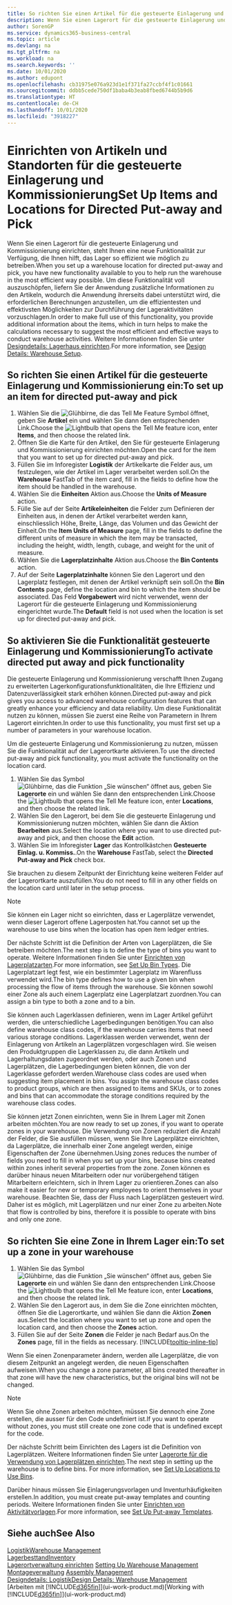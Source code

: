 ```yaml
---
title: So richten Sie einen Artikel für die gesteuerte Einlagerung und Kommissionierung ein | Microsoft Docs
description: Wenn Sie einen Lagerort für die gesteuerte Einlagerung und Kommissionierung einrichten, steht Ihnen eine neue Funktionalität zur Verfügung, die Ihnen hilft, das Lager so effizient wie möglich zu betreiben.
author: SorenGP
ms.service: dynamics365-business-central
ms.topic: article
ms.devlang: na
ms.tgt_pltfrm: na
ms.workload: na
ms.search.keywords: ''
ms.date: 10/01/2020
ms.author: edupont
ms.openlocfilehash: cb31975e076a923d1e1f371fa27ccbf4f1c01661
ms.sourcegitcommit: ddbb5cede750df1baba4b3eab8fbed6744b5b9d6
ms.translationtype: HT
ms.contentlocale: de-CH
ms.lasthandoff: 10/01/2020
ms.locfileid: "3918227"
---
```

# <a name="set-up-items-and-locations-for-directed-put-away-and-pick"></a><span data-ttu-id="7b8fa-103">Einrichten von Artikeln und Standorten für die gesteuerte Einlagerung und Kommissionierung</span><span class="sxs-lookup"><span data-stu-id="7b8fa-103">Set Up Items and Locations for Directed Put-away and Pick</span></span>
<span data-ttu-id="7b8fa-104">Wenn Sie einen Lagerort für die gesteuerte Einlagerung und Kommissionierung einrichten, steht Ihnen eine neue Funktionalität zur Verfügung, die Ihnen hilft, das Lager so effizient wie möglich zu betreiben.</span><span class="sxs-lookup"><span data-stu-id="7b8fa-104">When you set up a warehouse location for directed put-away and pick, you have new functionality available to you to help run the warehouse in the most efficient way possible.</span></span> <span data-ttu-id="7b8fa-105">Um diese Funktionalität voll auszuschöpfen, liefern Sie der Anwendung zusätzliche Informationen zu den Artikeln, wodurch die Anwendung ihrerseits dabei unterstützt wird, die erforderlichen Berechnungen anzustellen, um die effizientesten und effektivsten Möglichkeiten zur Durchführung der Lageraktivitäten vorzuschlagen.</span><span class="sxs-lookup"><span data-stu-id="7b8fa-105">In order to make full use of this functionality, you provide additional information about the items, which in turn helps to make the calculations necessary to suggest the most efficient and effective ways to conduct warehouse activities.</span></span> <span data-ttu-id="7b8fa-106">Weitere Informationen finden Sie unter [Designdetails: Lagerhaus einrichten](design-details-warehouse-setup.md).</span><span class="sxs-lookup"><span data-stu-id="7b8fa-106">For more information, see [Design Details: Warehouse Setup](design-details-warehouse-setup.md).</span></span>

## <a name="to-set-up-an-item-for-directed-put-away-and-pick"></a><span data-ttu-id="7b8fa-107">So richten Sie einen Artikel für die gesteuerte Einlagerung und Kommissionierung ein:</span><span class="sxs-lookup"><span data-stu-id="7b8fa-107">To set up an item for directed put-away and pick</span></span>  
1.  <span data-ttu-id="7b8fa-108">Wählen Sie die ![Glühbirne, die das Tell Me Feature](media/ui-search/search_small.png "Tell Me-Funktion") Symbol öffnet, geben Sie **Artikel** ein und wählen Sie dann den entsprechenden Link.</span><span class="sxs-lookup"><span data-stu-id="7b8fa-108">Choose the ![Lightbulb that opens the Tell Me feature](media/ui-search/search_small.png "Tell me what you want to do") icon, enter **Items**, and then choose the related link.</span></span>  
2.  <span data-ttu-id="7b8fa-109">Öffnen Sie die Karte für den Artikel, den Sie für gesteuerte Einlagerung und Kommissionierung einrichten möchten.</span><span class="sxs-lookup"><span data-stu-id="7b8fa-109">Open the card for the item that you want to set up for directed put-away and pick.</span></span>
3. <span data-ttu-id="7b8fa-110">Füllen Sie im Inforegister **Logistik** der Artikelkarte die Felder aus, um festzulegen, wie der Artikel im Lager verarbeitet werden soll.</span><span class="sxs-lookup"><span data-stu-id="7b8fa-110">On the **Warehouse** FastTab of the item card, fill in the fields to define how the item should be handled in the warehouse.</span></span>  
4.  <span data-ttu-id="7b8fa-111">Wählen Sie die **Einheiten** Aktion aus.</span><span class="sxs-lookup"><span data-stu-id="7b8fa-111">Choose the **Units of Measure** action.</span></span>
5. <span data-ttu-id="7b8fa-112">Fülle Sie auf der Seite **Artikeleinheiten** die Felder zum Definieren der Einheiten aus, in denen der Artikel verarbeitet werden kann, einschliesslich Höhe, Breite, Länge, das Volumen und das Gewicht der Einheit.</span><span class="sxs-lookup"><span data-stu-id="7b8fa-112">On the **Item Units of Measure** page, fill in the fields to define the different units of measure in which the item may be transacted, including the height, width, length, cubage, and weight for the unit of measure.</span></span>
6. <span data-ttu-id="7b8fa-113">Wählen Sie die **Lagerplatzinhalte** Aktion aus.</span><span class="sxs-lookup"><span data-stu-id="7b8fa-113">Choose the **Bin Contents** action.</span></span>
7. <span data-ttu-id="7b8fa-114">Auf der Seite **Lagerplatzinhalte** können Sie den Lagerort und den Lagerplatz festlegen, mit denen der Artikel verknüpft sein soll.</span><span class="sxs-lookup"><span data-stu-id="7b8fa-114">On the **Bin Contents** page, define the location and bin to which the item should be associated.</span></span> <span data-ttu-id="7b8fa-115">Das Feld **Vorgabewert** wird nicht verwendet, wenn der Lagerort für die gesteuerte Einlagerung und Kommissionierung eingerichtet wurde.</span><span class="sxs-lookup"><span data-stu-id="7b8fa-115">The **Default** field is not used when the location is set up for directed put-away and pick.</span></span>  

## <a name="to-activate-directed-put-away-and-pick-functionality"></a><span data-ttu-id="7b8fa-116">So aktivieren Sie die Funktionalität gesteuerte Einlagerung und Kommissionierung</span><span class="sxs-lookup"><span data-stu-id="7b8fa-116">To activate directed put away and pick functionality</span></span>  
<span data-ttu-id="7b8fa-117">Die gesteuerte Einlagerung und Kommissionierung verschafft Ihnen Zugang zu erweiterten Lagerkonfigurationsfunktionalitäten, die Ihre Effizienz und Datenzuverlässigkeit stark erhöhen können.</span><span class="sxs-lookup"><span data-stu-id="7b8fa-117">Directed put-away and pick gives you access to advanced warehouse configuration features that can greatly enhance your efficiency and data reliability.</span></span> <span data-ttu-id="7b8fa-118">Um diese Funktionalität nutzen zu können, müssen Sie zuerst eine Reihe von Parametern in Ihrem Lagerort einrichten.</span><span class="sxs-lookup"><span data-stu-id="7b8fa-118">In order to use this functionality, you must first set up a number of parameters in your warehouse location.</span></span>  

<span data-ttu-id="7b8fa-119">Um die gesteuerte Einlagerung und Kommissionierung zu nutzen, müssen Sie die Funktionalität auf der Lagerortkarte aktivieren.</span><span class="sxs-lookup"><span data-stu-id="7b8fa-119">To use the directed put-away and pick functionality, you must activate the functionality on the location card.</span></span>    
1.  <span data-ttu-id="7b8fa-120">Wählen Sie das Symbol ![Glühbirne, das die Funktion „Sie wünschen“ öffnet](media/ui-search/search_small.png "Tell Me-Funktion") aus, geben Sie **Lagerorte** ein und wählen Sie dann den entsprechenden Link.</span><span class="sxs-lookup"><span data-stu-id="7b8fa-120">Choose the ![Lightbulb that opens the Tell Me feature](media/ui-search/search_small.png "Tell me what you want to do") icon, enter **Locations**, and then choose the related link.</span></span>  
2.  <span data-ttu-id="7b8fa-121">Wählen Sie den Lagerort, bei dem Sie die gesteuerte Einlagerung und Kommissionierung nutzen möchten, wählen Sie dann die Aktion **Bearbeiten** aus.</span><span class="sxs-lookup"><span data-stu-id="7b8fa-121">Select the location where you want to use directed put-away and pick, and then choose the **Edit** action.</span></span>  
3.  <span data-ttu-id="7b8fa-122">Wählen Sie im Inforegister **Lager** das Kontrollkästchen **Gesteuerte Einlag. u. Kommiss.**.</span><span class="sxs-lookup"><span data-stu-id="7b8fa-122">On the **Warehouse** FastTab, select the **Directed Put-away and Pick** check box.</span></span>  

<span data-ttu-id="7b8fa-123">Sie brauchen zu diesem Zeitpunkt der Einrichtung keine weiteren Felder auf der Lagerortkarte auszufüllen.</span><span class="sxs-lookup"><span data-stu-id="7b8fa-123">You do not need to fill in any other fields on the location card until later in the setup process.</span></span>  

> [!NOTE]  
>  <span data-ttu-id="7b8fa-124">Sie können ein Lager nicht so einrichten, dass er Lagerplätze verwendet, wenn dieser Lagerort offene Lagerposten hat.</span><span class="sxs-lookup"><span data-stu-id="7b8fa-124">You cannot set up the warehouse to use bins when the location has open item ledger entries.</span></span>  

<span data-ttu-id="7b8fa-125">Der nächste Schritt ist die Definition der Arten von Lagerplätzen, die Sie betreiben möchten.</span><span class="sxs-lookup"><span data-stu-id="7b8fa-125">The next step is to define the type of bins you want to operate.</span></span> <span data-ttu-id="7b8fa-126">Weitere Informationen finden Sie unter [Einrichten von Lagerplatzarten](warehouse-how-to-set-up-bin-types.md).</span><span class="sxs-lookup"><span data-stu-id="7b8fa-126">For more information, see [Set Up Bin Types](warehouse-how-to-set-up-bin-types.md).</span></span> <span data-ttu-id="7b8fa-127">Die Lagerplatzart legt fest, wie ein bestimmter Lagerplatz im Warenfluss verwendet wird.</span><span class="sxs-lookup"><span data-stu-id="7b8fa-127">The bin type defines how to use a given bin when processing the flow of items through the warehouse.</span></span> <span data-ttu-id="7b8fa-128">Sie können sowohl einer Zone als auch einem Lagerplatz eine Lagerplatzart zuordnen.</span><span class="sxs-lookup"><span data-stu-id="7b8fa-128">You can assign a bin type to both a zone and to a bin.</span></span>  

<span data-ttu-id="7b8fa-129">Sie können auch Lagerklassen definieren, wenn im Lager Artikel geführt werden, die unterschiedliche Lagerbedingungen benötigen.</span><span class="sxs-lookup"><span data-stu-id="7b8fa-129">You can also define warehouse class codes, if the warehouse carries items that need various storage conditions.</span></span> <span data-ttu-id="7b8fa-130">Lagerklassen werden verwendet, wenn der Einlagerung von Artikeln an Lagerplätzen vorgeschlagen wird. Sie weisen den Produktgruppen die Lagerklassen zu, die dann Artikeln und Lagerhaltungsdaten zugeordnet werden, oder auch Zonen und Lagerplätzen, die Lagerbedingungen bieten können, die von der Lagerklasse gefordert werden.</span><span class="sxs-lookup"><span data-stu-id="7b8fa-130">Warehouse class codes are used when suggesting item placement in bins. You assign the warehouse class codes to product groups, which are then assigned to items and SKUs, or to zones and bins that can accommodate the storage conditions required by the warehouse class codes.</span></span>  

<span data-ttu-id="7b8fa-131">Sie können jetzt Zonen einrichten, wenn Sie in Ihrem Lager mit Zonen arbeiten möchten.</span><span class="sxs-lookup"><span data-stu-id="7b8fa-131">You are now ready to set up zones, if you want to operate zones in your warehouse.</span></span> <span data-ttu-id="7b8fa-132">Die Verwendung von Zonen reduziert die Anzahl der Felder, die Sie ausfüllen müssen, wenn Sie Ihre Lagerplätze einrichten, da Lagerplätze, die innerhalb einer Zone angelegt werden, einige Eigenschaften der Zone übernehmen.</span><span class="sxs-lookup"><span data-stu-id="7b8fa-132">Using zones reduces the number of fields you need to fill in when you set up your bins, because bins created within zones inherit several properties from the zone.</span></span> <span data-ttu-id="7b8fa-133">Zonen können es darüber hinaus neuen Mitarbeitern oder nur vorübergehend tätigen Mitarbeitern erleichtern, sich in Ihrem Lager zu orientieren.</span><span class="sxs-lookup"><span data-stu-id="7b8fa-133">Zones can also make it easier for new or temporary employees to orient themselves in your warehouse.</span></span> <span data-ttu-id="7b8fa-134">Beachten Sie, dass der Fluss nach Lagerplätzen gesteuert wird. Daher ist es möglich, mit Lagerplätzen und nur einer Zone zu arbeiten.</span><span class="sxs-lookup"><span data-stu-id="7b8fa-134">Note that flow is controlled by bins, therefore it is possible to operate with bins and only one zone.</span></span>  

## <a name="to-set-up-a-zone-in-your-warehouse"></a><span data-ttu-id="7b8fa-135">So richten Sie eine Zone in Ihrem Lager ein:</span><span class="sxs-lookup"><span data-stu-id="7b8fa-135">To set up a zone in your warehouse</span></span>  
1.  <span data-ttu-id="7b8fa-136">Wählen Sie das Symbol ![Glühbirne, das die Funktion „Sie wünschen“ öffnet](media/ui-search/search_small.png "Tell Me-Funktion") aus, geben Sie **Lagerorte** ein und wählen Sie dann den entsprechenden Link.</span><span class="sxs-lookup"><span data-stu-id="7b8fa-136">Choose the ![Lightbulb that opens the Tell Me feature](media/ui-search/search_small.png "Tell me what you want to do") icon, enter **Locations**, and then choose the related link.</span></span>  
2.  <span data-ttu-id="7b8fa-137">Wählen Sie den Lagerort aus, in dem Sie die Zone einrichten möchten, öffnen Sie die Lagerortkarte, und wählen Sie dann die Aktion **Zonen** aus.</span><span class="sxs-lookup"><span data-stu-id="7b8fa-137">Select the location where you want to set up zone and open the location card, and then choose the **Zones** action.</span></span>  
3.  <span data-ttu-id="7b8fa-138">Füllen Sie auf der Seite **Zonen** die Felder je nach Bedarf aus.</span><span class="sxs-lookup"><span data-stu-id="7b8fa-138">On the **Zones** page, fill in the fields as necessary.</span></span> [!INCLUDE[tooltip-inline-tip](includes/tooltip-inline-tip_md.md)]  

<span data-ttu-id="7b8fa-139">Wenn Sie einen Zonenparameter ändern, werden alle Lagerplätze, die von diesem Zeitpunkt an angelegt werden, die neuen Eigenschaften aufweisen.</span><span class="sxs-lookup"><span data-stu-id="7b8fa-139">When you change a zone parameter, all bins created thereafter in that zone will have the new characteristics, but the original bins will not be changed.</span></span>  

> [!NOTE]  
>  <span data-ttu-id="7b8fa-140">Wenn Sie ohne Zonen arbeiten möchten, müssen Sie dennoch eine Zone erstellen, die ausser für den Code undefiniert ist.</span><span class="sxs-lookup"><span data-stu-id="7b8fa-140">If you want to operate without zones, you must still create one zone code that is undefined except for the code.</span></span>  

<span data-ttu-id="7b8fa-141">Der nächste Schritt beim Einrichten des Lagers ist die Definition von Lagerplätzen. Weitere Informationen finden Sie unter [Lagerorte für die Verwendung von Lagerplätzen einrichten](warehouse-how-to-set-up-locations-to-use-bins.md).</span><span class="sxs-lookup"><span data-stu-id="7b8fa-141">The next step in setting up the warehouse is to define bins. For more information, see [Set Up Locations to Use Bins](warehouse-how-to-set-up-locations-to-use-bins.md).</span></span>  

<span data-ttu-id="7b8fa-142">Darüber hinaus müssen Sie Einlagerungsvorlagen und Inventurhäufigkeiten erstellen.</span><span class="sxs-lookup"><span data-stu-id="7b8fa-142">In addition, you must create put-away templates and counting periods.</span></span> <span data-ttu-id="7b8fa-143">Weitere Informationen finden Sie unter [Einrichten von Aktivitätvorlagen](warehouse-how-to-set-up-put-away-templates.md).</span><span class="sxs-lookup"><span data-stu-id="7b8fa-143">For more information, see [Set Up Put-away Templates](warehouse-how-to-set-up-put-away-templates.md).</span></span>  

## <a name="see-also"></a><span data-ttu-id="7b8fa-144">Siehe auch</span><span class="sxs-lookup"><span data-stu-id="7b8fa-144">See Also</span></span>  
[<span data-ttu-id="7b8fa-145">Logistik</span><span class="sxs-lookup"><span data-stu-id="7b8fa-145">Warehouse Management</span></span>](warehouse-manage-warehouse.md)  
[<span data-ttu-id="7b8fa-146">Lagerbesttand</span><span class="sxs-lookup"><span data-stu-id="7b8fa-146">Inventory</span></span>](inventory-manage-inventory.md)  
<span data-ttu-id="7b8fa-147">[Lagerortverwaltung einrichten](warehouse-setup-warehouse.md)   </span><span class="sxs-lookup"><span data-stu-id="7b8fa-147">[Setting Up Warehouse Management](warehouse-setup-warehouse.md)   </span></span>  
<span data-ttu-id="7b8fa-148">[Montageverwaltung](assembly-assemble-items.md)  </span><span class="sxs-lookup"><span data-stu-id="7b8fa-148">[Assembly Management](assembly-assemble-items.md)  </span></span>  
[<span data-ttu-id="7b8fa-149">Designdetails: Logistik</span><span class="sxs-lookup"><span data-stu-id="7b8fa-149">Design Details: Warehouse Management</span></span>](design-details-warehouse-management.md)  
<span data-ttu-id="7b8fa-150">[Arbeiten mit [!INCLUDE[d365fin](includes/d365fin_md.md)]](ui-work-product.md)</span><span class="sxs-lookup"><span data-stu-id="7b8fa-150">[Working with [!INCLUDE[d365fin](includes/d365fin_md.md)]](ui-work-product.md)</span></span>  
